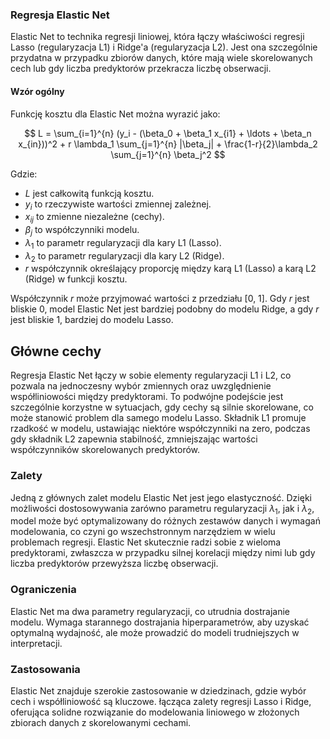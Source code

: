 ### Regresja Elastic Net

Elastic Net to technika regresji liniowej, która łączy właściwości regresji Lasso (regularyzacja L1) i Ridge'a (regularyzacja L2). Jest ona szczególnie przydatna w przypadku zbiorów danych, które mają wiele skorelowanych cech lub gdy liczba predyktorów przekracza liczbę obserwacji.

#### Wzór ogólny
Funkcję kosztu dla Elastic Net można wyrazić jako:

$$
L = \sum_{i=1}^{n} (y_i - (\beta_0 + \beta_1 x_{i1} + \ldots + \beta_n x_{in}))^2 + r \lambda_1 \sum_{j=1}^{n} |\beta_j| + \frac{1-r}{2}\lambda_2 \sum_{j=1}^{n} \beta_j^2
$$

Gdzie:
- $L$ jest całkowitą funkcją kosztu.
- $y_i$ to rzeczywiste wartości zmiennej zależnej.
- $x_{ij}$ to zmienne niezależne (cechy).
- $\beta_j$ to współczynniki modelu.
- $\lambda_1$ to parametr regularyzacji dla kary L1 (Lasso).
- $\lambda_2$ to parametr regularyzacji dla kary L2 (Ridge).
- $r$ współczynnik określający proporcję między karą L1 (Lasso) a karą L2 (Ridge) w funkcji kosztu.

Współczynnik $r$ może przyjmować wartości z przedziału [0, 1]. Gdy $r$ jest bliskie 0, model Elastic Net jest bardziej podobny do modelu Ridge, a gdy $r$ jest bliskie 1, bardziej do modelu Lasso.

## Główne cechy 

Regresja Elastic Net łączy w sobie elementy regularyzacji L1 i L2, co pozwala na jednoczesny wybór zmiennych oraz uwzględnienie współliniowości między predyktorami. To podwójne podejście jest szczególnie korzystne w sytuacjach, gdy cechy są silnie skorelowane, co może stanowić problem dla samego modelu Lasso. Składnik L1 promuje rzadkość w modelu, ustawiając niektóre współczynniki na zero, podczas gdy składnik L2 zapewnia stabilność, zmniejszając wartości współczynników skorelowanych predyktorów.

### Zalety 

Jedną z głównych zalet modelu Elastic Net jest jego elastyczność. Dzięki możliwości dostosowywania zarówno parametru regularyzacji $\lambda_1$, jak i $\lambda_2$, model może być optymalizowany do różnych zestawów danych i wymagań modelowania, co czyni go wszechstronnym narzędziem w wielu problemach regresji. Elastic Net skutecznie radzi sobie z wieloma predyktorami, zwłaszcza w przypadku silnej korelacji między nimi lub gdy liczba predyktorów przewyższa liczbę obserwacji.

### Ograniczenia

Elastic Net ma dwa parametry regularyzacji, co utrudnia dostrajanie modelu. Wymaga starannego dostrajania hiperparametrów, aby uzyskać optymalną wydajność, ale może prowadzić do modeli trudniejszych w interpretacji.

### Zastosowania

Elastic Net znajduje szerokie zastosowanie w dziedzinach, gdzie wybór cech i współliniowość są kluczowe. łącząca zalety regresji Lasso i Ridge, oferująca solidne rozwiązanie do modelowania liniowego w złożonych zbiorach danych z skorelowanymi cechami.
